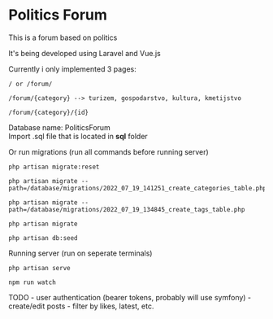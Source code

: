 # Politics Forum

This is a forum based on politics

It's being developed using Laravel and Vue.js

Currently i only implemented 3 pages:
    
    / or /forum/
    
    /forum/{category} --> turizem, gospodarstvo, kultura, kmetijstvo
    
    /forum/{category}/{id}

Database name: PoliticsForum
<br/>
Import .sql file that is located in <b>sql</b> folder

Or run migrations (run all commands before running server)

    php artisan migrate:reset

    php artisan migrate --path=/database/migrations/2022_07_19_141251_create_categories_table.php

    php artisan migrate --path=/database/migrations/2022_07_19_134845_create_tags_table.php   

    php artisan migrate

    php artisan db:seed

Running server (run on seperate terminals)

    php artisan serve

    npm run watch

TODO
    - user authentication (bearer tokens, probably will use symfony)
    - create/edit posts
    - filter by likes, latest, etc.